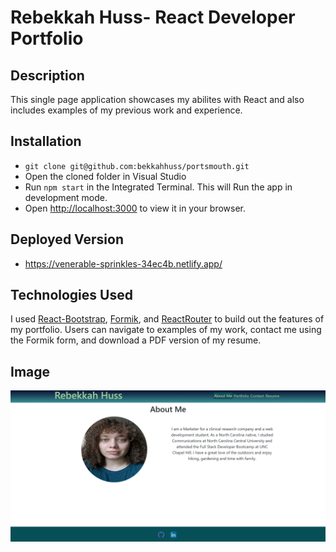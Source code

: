 # Rebekkah Huss- React Developer Portfolio

## Description
This single page application showcases my abilites with React and also includes examples of my previous work and experience. 

## Installation
- `git clone git@github.com:bekkahhuss/portsmouth.git`
- Open the cloned folder in Visual Studio
- Run `npm start` in the Integrated Terminal. This will Run the app in development mode.
- Open [http://localhost:3000](http://localhost:3000) to view it in your browser.

## Deployed Version 
- https://venerable-sprinkles-34ec4b.netlify.app/

## Technologies Used

I used  [React-Bootstrap](https://react-bootstrap.github.io/), [Formik](https://formik.org/), and [ReactRouter](https://reactrouter.com/) to build out the features of my portfolio. Users can  navigate to examples of my work, contact me using the Formik form, and download a PDF version of my resume. 

## Image
![About Me](https://github.com/bekkahhuss/portsmouth/blob/main/src/assets/react-portfolio.png)
